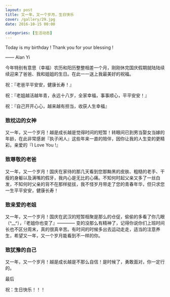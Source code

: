 ```yaml
---
layout: post
title: 又一年，又一个岁月，生日快乐
cover: /gallery/29.jpg
date: 2016-10-15 00:00

categories: [生活动态]
---
```


Today is my birthday ! Thank you for your blessing !

—— Alan Yi

今年特别有意思（幸福）农历和阳历整整相差一个月，刚刚休完国庆假期就陆陆续续迎来了爸爸、我和姐姐的生日。在此一一送上我最美好的祝福。

祝：『老爸平平安安，健康长寿！』

祝：『老姐越活越年青，永远十八岁，全家幸福，事事顺心，平平安安！』

祝：『自己开开心心，越来越有担当，收获人生幸福』

### 致枕边的女神

又一年，又一个岁月！越是成长越是觉得时间的短暂！转眼间已到男当娶女当嫁的年龄，在此非常感谢『执子闲人』这些年来一直的陪伴，因你让我的人生变的更精彩。亲爱的『I Love You !』

<!--more-->

### 致尊敬的老爸

又一年，又一个岁月！国庆在家待的那几天看到您那黝黑的皮肤、粗糙的老手、干瘦的身躯以及满嘴的假牙，我内心是无比的心痛。不知何时起父亲又多了一丝白发，不知何时父亲的背不在那样挺拔，我不怪岁月带走了您的青春年华，但只求您一生平平安安，健康长寿！

### 致亲爱的老姐

又一年，又一个岁月！国庆在武汉的短暂相聚是那么的仓促，偷偷的多看了你几眼（^\_\_^），『老姐你也变了』———— 变的没那么有精神了，记得你说你们上班时间长也不区分周末，真的很真辛苦。有时间的时候多出去运动走走，适当的注意养生，希望又一年，又一个岁月能看到不一样的你。

### 致犹豫的自己

又一年，又一个岁月！越是成长越是不那么自信！是时候了，勇敢面对，你一定行的。

最后

祝：生日快乐！！！
